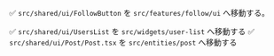 ✅ `src/shared/ui/FollowButton` を `src/features/follow/ui` へ移動する。

✅ `src/shared/ui/UsersList` を `src/widgets/user-list` へ移動する
✅ `src/shared/ui/Post/Post.tsx` を `src/entities/post` へ移動する
